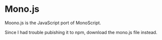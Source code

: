 # Mono.js

Moono.js is the JavaScript port of MonoScript.

Since I had trouble pubishing it to npm, download the mono.js file instead.
